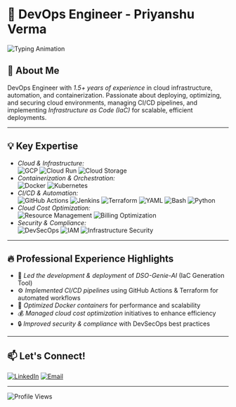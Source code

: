 # 🚀 DevOps Engineer - Priyanshu Verma

![Typing Animation](https://readme-typing-svg.herokuapp.com?font=Fira+Code&pause=1000&color=36BCF7&width=435&lines=DevOps+Engineer;Cloud+%7C+CI%2FCD+%7C+Automation;Kubernetes+%7C+Docker+%7C+Terraform;Passionate+About+Optimizing+Workflows!)

## 🌟 About Me

DevOps Engineer with _1.5+ years of experience_ in cloud infrastructure, automation, and containerization. Passionate about deploying, optimizing, and securing cloud environments, managing CI/CD pipelines, and implementing _Infrastructure as Code (IaC)_ for scalable, efficient deployments.

---

## 💡 Key Expertise

- _Cloud & Infrastructure:_  
  ![GCP](https://img.shields.io/badge/Google%20Cloud%20Platform-4285F4?style=flat&logo=google-cloud&logoColor=white)
  ![Cloud Run](https://img.shields.io/badge/Cloud%20Run-4285F4?style=flat&logo=google-cloud&logoColor=white)
  ![Cloud Storage](https://img.shields.io/badge/Cloud%20Storage-4285F4?style=flat&logo=google-cloud&logoColor=white)
- _Containerization & Orchestration:_  
  ![Docker](https://img.shields.io/badge/Docker-2496ED?style=flat&logo=docker&logoColor=white)
  ![Kubernetes](https://img.shields.io/badge/Kubernetes-326CE5?style=flat&logo=kubernetes&logoColor=white)
- _CI/CD & Automation:_  
  ![GitHub Actions](https://img.shields.io/badge/GitHub%20Actions-2088FF?style=flat&logo=github-actions&logoColor=white)
  ![Jenkins](https://img.shields.io/badge/Jenkins-D24939?style=flat&logo=jenkins&logoColor=white)
  ![Terraform](https://img.shields.io/badge/Terraform-7B42BC?style=flat&logo=terraform&logoColor=white)
  ![YAML](https://img.shields.io/badge/YAML-000000?style=flat&logo=yaml&logoColor=white)
  ![Bash](https://img.shields.io/badge/Bash-4EAA25?style=flat&logo=gnu-bash&logoColor=white)
  ![Python](https://img.shields.io/badge/Python-3776AB?style=flat&logo=python&logoColor=white)
- _Cloud Cost Optimization:_  
  ![Resource Management](https://img.shields.io/badge/Resource%20Management-4285F4?style=flat&logo=google-cloud&logoColor=white)
  ![Billing Optimization](https://img.shields.io/badge/Billing%20Optimization-4285F4?style=flat&logo=google-cloud&logoColor=white)
- _Security & Compliance:_  
  ![DevSecOps](https://img.shields.io/badge/DevSecOps-326CE5?style=flat&logo=kubernetes&logoColor=white)
  ![IAM](https://img.shields.io/badge/IAM-4285F4?style=flat&logo=google-cloud&logoColor=white)
  ![Infrastructure Security](https://img.shields.io/badge/Infrastructure%20Security-326CE5?style=flat&logo=kubernetes&logoColor=white)

---

## 🔥 Professional Experience Highlights

- 🚀 _Led the development & deployment_ of _DSO-Genie-AI_ (IaC Generation Tool)
- ⚙ _Implemented CI/CD pipelines_ using GitHub Actions & Terraform for automated workflows
- 🐳 _Optimized Docker containers_ for performance and scalability
- 💰 _Managed cloud cost optimization_ initiatives to enhance efficiency
- 🔒 _Improved security & compliance_ with DevSecOps best practices

---

## 📫 Let's Connect!

[![LinkedIn](https://img.shields.io/badge/LinkedIn-0A66C2?style=flat&logo=linkedin&logoColor=white)](https://www.linkedin.com/in/priyanshu-verma94/)
[![Email](https://img.shields.io/badge/Email-D14836?style=flat&logo=gmail&logoColor=white)](mailto:vpriyanshu708@.com)

---

![Profile Views](https://komarev.com/ghpvc/?username=Priyanshu-star-code&color=blue&style=flat-square)
